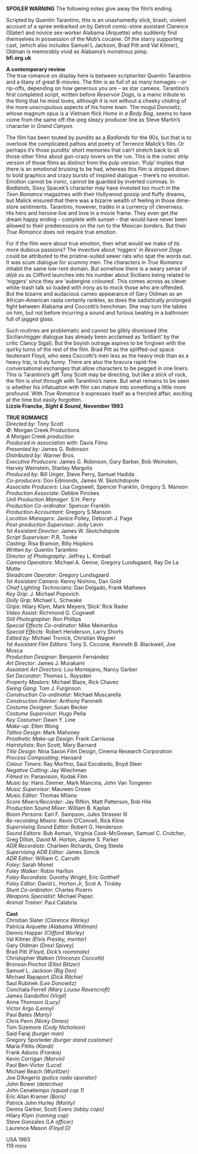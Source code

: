 

**SPOILER WARNING** The following notes give away the film’s ending.

Scripted by Quentin Tarantino, this is an unashamedly slick, brash, violent account of a spree embarked on by Detroit comic-store assistant Clarence (Slater) and novice sex-worker Alabama (Arquette) who suddenly find themselves in possession of the Mob’s cocaine. Of the starry supporting cast, (which also includes Samuel L Jackson, Brad Pitt and Val Kilmer), Oldman is memorably vivid as Alabama’s monstrous pimp.  
**bfi.org.uk**  

**A contemporary review**  
The true romance on display here is between scriptwriter Quentin Tarantino and a litany of great B-movies. The film is as full of as many homages – or rip-offs, depending on how generous you are – as star cameos. Tarantino’s first completed script, written before _Reservoir Dogs_, is a manic tribute to the thing that he most loves, although it is not without a cheeky chiding of the more unscrupulous aspects of his home town. The mogul Donowitz, whose magnum opus is a Vietnam flick _Home in a Body Bag_, seems to have come from the same off-the-peg sleazy producer line as Steve Martin’s character in _Grand Canyon_.

The film has been touted by pundits as a _Badlands_ for the 90s, but that is to overlook the complicated pathos and poetry of Terrence Malick’s film. Or perhaps it’s those pundits’ short memories that can’t stretch back to all those other films about gun-crazy lovers on the run. This is the comic strip version of those films as distinct from the pulp version. ‘Pulp’ implies that there is an emotional bruising to be had, whereas this film is stripped down to bold graphics and crazy bursts of inspired dialogue – there’s no emotion. Emotion cannot be ironic, cannot be guarded by inverted commas. In _Badlands_, Sissy Spacek’s character may have invested too much in the _Teen Romance_ magazines with their Hollywood gossip and fluffy dreams, but Malick ensured that there was a bizarre wealth of feeling in those dime-store sentiments. Tarantino, however, trades in a currency of cleverness. His hero and heroine live and love in a movie frame. They even get the dream happy ending – complete with sunset – that would have never been allowed to their predecessors on the run to the Mexican borders. But their _True Romance_ does not require true emotion.

For if the film were about true emotion, then what would we make of its more dubious passions? The invective about ‘niggers’ in _Reservoir Dogs_ could be attributed to the pristine-suited sewer rats who spat the words out. It was scum dialogue for scummy men. The characters in _True Romance_ inhabit the same low-rent domain. But somehow there is a weary sense of _déjà vu_ as Clifford launches into his number about Sicilians being related to ‘niggers’ since they are ‘aubergine coloured’. This comes across as clever white-trash talk so loaded with irony as to mock those who are offended. But the bizarre and audacious cameo appearance of Gary Oldman as an African-American rasta certainly rankles, as does the sadistically prolonged fight between Alabama and Coccotti’s henchman. She may turn the tables on him, but not before incurring a sound and furious beating in a bathroom full of jagged glass.

Such routines are problematic and cannot be glibly dismissed (the Sicilian/nigger dialogue bas already been acclaimed as ‘brilliant’ by the critic Clancy Sigal). But the boyish outrage aspires to be forgiven with the quirky turns of the rest of the film. Brad Pitt as the spliffed-out space lieutenant Floyd, who sees Coccotti’s men less as the heavy mob than as a heavy trip, is truly funny. There are also the bravura rapid-fire conversational exchanges that allow characters to be pegged in one liners. This is Tarantino’s gift Tony Scott may be directing, but like a stick of rock, the film is shot through with Tarantino’s name. But what remains to be seen is whether his infatuation with film can mature into something a little more profound. With _True Romance_ it expresses itself as a frenzied affair, exciting at the time but easily forgotten.  
**Lizzie Francke, _Sight & Sound_, November 1993**  

**TRUE ROMANCE**  
_Directed by_: Tony Scott  
_©_: Morgan Creek Productions  
_A_ Morgan Creek _production_  
_Produced in association with_: Davis Films  
_Presented by_: James G. Robinson  
_Distributed by_: Warner Bros.  
_Executive Producers_: James G. Robinson, Gary Barber, Bob Weinstein, Harvey Weinstein, Stanley Margolis  
_Produced by_: Bill Unger, Steve Perry, Samuel Hadida  
_Co-producers_: Don Edmonds, James W. Skotchdopole  
_Associate Producers_: Lisa Cogswell, Spencer Franklin, Gregory S. Manson  
_Production Associate_: Debbie Pinckes  
_Unit Production Manager_: S.H. Perry  
_Production Co-ordinator_: Spencer Franklin  
_Production Accountant_: Gregory S.Manson  
_Location Managers_: Janice Polley, Deborah J. Page  
_Post-production Supervisor_: Jody Levin  
_1st Assistant Director_: James W. Skotchdopole  
_Script Supervisor_: P.R. Tooke  
_Casting_: Risa Bramon, Billy Hopkins  
_Written by_: Quentin Tarantino  
_Director of Photography_: Jeffrey L. Kimball  
_Camera Operators_: Michael A. Genne,
Gregory Lundsgaard, Ray De La Motte  
_Steadicam Operator_: Gregory Lundsgaard  
_1st Assistant Camera_: Kenny Nishino, Dan Gold  
_Chief Lighting Technicians_: Dan Delgado, Frank Mathews  
_Key Grip_: J. Michael Popovich  
_Dolly Grip_: Michael L. Schwake  
_Grips_: Hilary Klym, Mark Meyers,‘Slick’ Rick Rader  
_Video Assist_: Richmond G. Cogswell  
_Still Photographer_: Ron Phillips  
_Special Effects Co-ordinator_: Mike Meinardus  
_Special Effects_: Robert Henderson, Larry Shorts  
_Edited by_: Michael Tronick, Christian Wagner  
_1st Assistant Film Editors_: Tony S. Ciccone, Kenneth B. Blackwell, Joe Mosca  
_Production Designer_: Benjamín Fernández  
_Art Director_: James J. Murakami  
_Assistant Art Directors_: Lou Montejano, Nancy Garber  
_Set Decorator_: Thomas L. Roysden  
_Property Masters_: Michael Blaze, Rick Chavez  
_Swing Gang_: Tom J. Furginson  
_Construction Co-ordinator_: Michael Muscarella  
_Construction Painter_: Anthony Paronelli  
_Costume Designer_: Susan Becker  
_Costume Supervisor_: Hugo Peña  
_Key Costumer_: Dawn Y. Line  
_Make-up_: Ellen Wong  
_Tattoo Design_: Mark Mahoney  
_Prosthetic Make-up Design_: Frank Carrisosa  
_Hairstylists_: Ron Scott, Mary Barnard  
_Title Design_: Nina Saxon Film Design, Cinema Research Corporation  
_Process Compositing_: Hansard  
_Colour Timers_: Ray Morfino, Saúl Escobedo, Boyd Steer  
_Negative Cutting_: Jay Wiechman  
_Filmed in_: Panavision, Kodak Film  
_Music by_: Hans Zimmer, Mark Mancina, John Van Tongeren  
_Music Supervisor_: Maureen Crowe  
_Music Editor_: Thomas Milano  
_Score Mixers/Recorder_: Jay Rifkin, Matt Patterson, Bob Hile  
_Production Sound Mixer_: William B. Kaplan  
_Boom Persons_: Earl F. Sampson, Jules Strasser III  
_Re-recording Mixers_: Kevin O’Connell, Rick Kline  
_Supervising Sound Editor_: Robert G. Henderson  
_Sound Editors_: Bub Asman, Virginia Cook-McGowan, Samuel C. Crutcher, Greg Dillon, David M. Horton, Jayme S. Parker  
_ADR Recordists_: Charleen Richards, Greg Steele  
_Supervising ADR Editor_: James Simcik  
_ADR Editor_: William C. Carruth  
_Foley_: Sarah Monet  
_Foley Walker_: Robin Harllon  
_Foley Recordists_: Dorothy Wright, Eric Gotthelf  
_Foley Editor_: David L. Horton Jr, Scot A. Tinsley  
_Stunt Co-ordinator_: Charles Picerni  
_Weapons Specialist_: Michael Papac  
_Animal Trainer_: Paul Calabria  

**Cast**  
Christian Slater _(Clarence Worley)_  
Patricia Arquette _(Alabama Whitman)_  
Dennis Hopper _(Clifford Worley)_  
Val Kilmer _(Elvis Presley, mentor)_  
Gary Oldman _(Drexl Spivey)_  
Brad Pitt _(Floyd, Dick’s roommate)_  
Christopher Walken _(Vincenzo Coccotti)_  
Bronson Pinchot _(Elliot Blitzer)_  
Samuel L. Jackson _(Big Don)_  
Michael Rapaport _(Dick Ritchie)_  
Saul Rubinek _(Lee Donowitz)_  
Conchata Ferrell _(Mary Louise Ravencroft)_  
James Gandolfini _(Virgil)_  
Anna Thomson _(Lucy)_  
Victor Argo _(Lenny)_  
Paul Bates _(Marty)_  
Chris Penn _(Nicky Dimes)_  
Tom Sizemore _(Cody Nicholson)_  
Said Faraj _(burger man)_  
Gregory Sporleder _(burger stand customer)_  
Maria Pitillo _(Kandi)_  
Frank Adonis _(Frankie)_  
Kevin Corrigan _(Marvin)_  
Paul Ben-Victor _(Luca)_  
Michael Beach _(Wurlitzer)_  
Joe D’Angerio _(police radio operator)_  
John Bower _(detective)_  
John Cenatiempo _(squad cop 1)_  
Eric Allan Kramer _(Boris)_  
Patrick John Hurley _(Monty)_  
Dennis Garber, Scott Evers _(lobby cops)_  
Hilary Klym _(running cop)_  
Steve Gonzales _(LA officer)_  
Laurence Mason _(Floyd D)_  

USA 1993  
119 mins  
<!--stackedit_data:
eyJoaXN0b3J5IjpbLTY4NTU5ODI3Ml19
-->